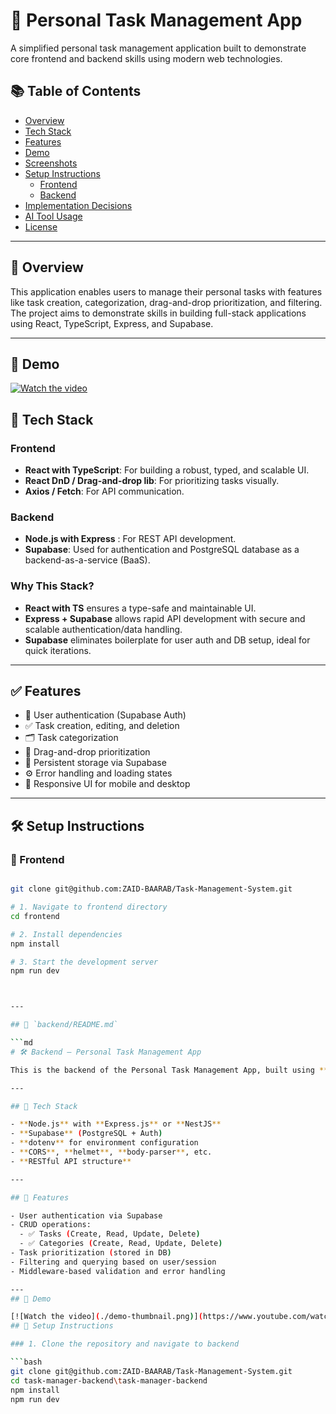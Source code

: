 # 🧠 Personal Task Management App

A simplified personal task management application built to demonstrate core frontend and backend skills using modern web technologies.

## 📚 Table of Contents
- [Overview](#overview)
- [Tech Stack](#tech-stack)
- [Features](#features)
- [Demo](#features)
- [Screenshots](#screenshots)
- [Setup Instructions](#setup-instructions)
  - [Frontend](#demo)
  - [Backend](#backend)
- [Implementation Decisions](#implementation-decisions)
- [AI Tool Usage](#ai-tool-usage)
- [License](#license)

---

## 📌 Overview

This application enables users to manage their personal tasks with features like task creation, categorization, drag-and-drop prioritization, and filtering. The project aims to demonstrate skills in building full-stack applications using React, TypeScript, Express, and Supabase.

---
## 🎥 Demo

[![Watch the video](./demo-thumbnail.png)](https://youtu.be/c0BxU14wBQ8)
## 🚀 Tech Stack

### Frontend
- **React with TypeScript**: For building a robust, typed, and scalable UI.
- **React DnD / Drag-and-drop lib**: For prioritizing tasks visually.
- **Axios / Fetch**: For API communication.

### Backend
- **Node.js with Express** : For REST API development.
- **Supabase**: Used for authentication and PostgreSQL database as a backend-as-a-service (BaaS).

### Why This Stack?
- **React with TS** ensures a type-safe and maintainable UI.
- **Express + Supabase** allows rapid API development with secure and scalable authentication/data handling.
- **Supabase** eliminates boilerplate for user auth and DB setup, ideal for quick iterations.

---

## ✅ Features

- 🔐 User authentication (Supabase Auth)
- ✅ Task creation, editing, and deletion
- 🗂️ Task categorization
- 🎯 Drag-and-drop prioritization
- 💾 Persistent storage via Supabase
- ⚙️ Error handling and loading states
- 📱 Responsive UI for mobile and desktop

---


## 🛠 Setup Instructions

### 🔹 Frontend

```bash

git clone git@github.com:ZAID-BAARAB/Task-Management-System.git

# 1. Navigate to frontend directory
cd frontend

# 2. Install dependencies
npm install

# 3. Start the development server
npm run dev



---

## 📁 `backend/README.md`

```md
# 🛠️ Backend – Personal Task Management App

This is the backend of the Personal Task Management App, built using **Node.js**, **Express**, and **Supabase**. It exposes RESTful APIs to manage users, tasks, and categories.

---

## 🚀 Tech Stack

- **Node.js** with **Express.js** or **NestJS**
- **Supabase** (PostgreSQL + Auth)
- **dotenv** for environment configuration
- **CORS**, **helmet**, **body-parser**, etc.
- **RESTful API structure**

---

## 📌 Features

- User authentication via Supabase
- CRUD operations:
  - ✅ Tasks (Create, Read, Update, Delete)
  - ✅ Categories (Create, Read, Update, Delete)
- Task prioritization (stored in DB)
- Filtering and querying based on user/session
- Middleware-based validation and error handling

---
## 🎥 Demo

[![Watch the video](./demo-thumbnail.png)](https://www.youtube.com/watch?v=PX1ToOxt9nY&ab_channel=WardaProd)
## 🔧 Setup Instructions

### 1. Clone the repository and navigate to backend

```bash
git clone git@github.com:ZAID-BAARAB/Task-Management-System.git
cd task-manager-backend\task-manager-backend
npm install
npm run dev

